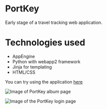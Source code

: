 # PortKey
Early stage of a travel tracking web application.

# Technologies used
- AppEngine
- Python with webapp2 framework
- Jinja for templating
- HTML/CSS


You can try using the application [here](http://port-key.appspot.com)


![Image of PortKey album page](http://imgur.com/tHxE2i8)

![Image of the PortKey login page](http://imgur.com/YHJ1p67)
